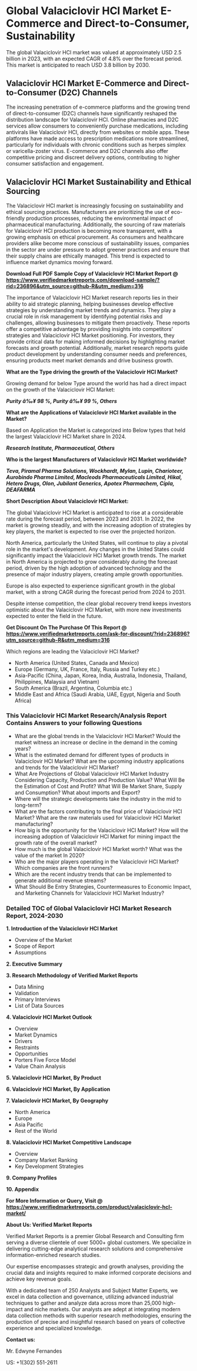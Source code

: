 <h1>Global Valaciclovir HCl Market E-Commerce and Direct-to-Consumer, Sustainability</h1><p class=""><p>The global Valaciclovir HCl market was valued at approximately USD 2.5 billion in 2023, with an expected CAGR of 4.8% over the forecast period. This market is anticipated to reach USD 3.8 billion by 2030.</p><h2>Valaciclovir HCl Market E-Commerce and Direct-to-Consumer (D2C) Channels</h2><p>The increasing penetration of e-commerce platforms and the growing trend of direct-to-consumer (D2C) channels have significantly reshaped the distribution landscape for Valaciclovir HCl. Online pharmacies and D2C services allow consumers to conveniently purchase medications, including antivirals like Valaciclovir HCl, directly from websites or mobile apps. These platforms have made access to prescription medications more streamlined, particularly for individuals with chronic conditions such as herpes simplex or varicella-zoster virus. E-commerce and D2C channels also offer competitive pricing and discreet delivery options, contributing to higher consumer satisfaction and engagement.</p><h2>Valaciclovir HCl Market Sustainability and Ethical Sourcing</h2><p>The Valaciclovir HCl market is increasingly focusing on sustainability and ethical sourcing practices. Manufacturers are prioritizing the use of eco-friendly production processes, reducing the environmental impact of pharmaceutical manufacturing. Additionally, the sourcing of raw materials for Valaciclovir HCl production is becoming more transparent, with a growing emphasis on ethical procurement. As consumers and healthcare providers alike become more conscious of sustainability issues, companies in the sector are under pressure to adopt greener practices and ensure that their supply chains are ethically managed. This trend is expected to influence market dynamics moving forward.</p></p><p class=""><strong>Download Full PDF Sample Copy of Valaciclovir HCl Market Report @ <a href="https://www.verifiedmarketreports.com/download-sample/?rid=236896&utm_source=github-R&utm_medium=316" target="_blank">https://www.verifiedmarketreports.com/download-sample/?rid=236896&utm_source=github-R&utm_medium=316</a></strong></p><p>The importance of&nbsp;Valaciclovir HCl Market research reports lies in their ability to aid strategic planning, helping businesses develop effective strategies by understanding market trends and dynamics. They play a crucial role in risk management by identifying potential risks and challenges, allowing businesses to mitigate them proactively. These reports offer a competitive advantage by providing insights into competitors' strategies and Valaciclovir HCl Market positioning. For investors, they provide critical data for making informed decisions by highlighting market forecasts and growth potential. Additionally, market research reports guide product development by understanding consumer needs and preferences, ensuring products meet market demands and drive business growth.</p><p><strong>What are the&nbsp;Type driving the growth of the Valaciclovir HCl Market?</strong></p><p id="" class="">Growing demand for below Type around the world has had a direct impact on the growth of the Valaciclovir HCl Market:</p><p class=""><em><strong>Purity â‰¥ 98 %, Purity â‰¥ 99 %, Others</strong></em></p><p class=""><strong>What are the&nbsp;Applications&nbsp;of Valaciclovir HCl Market available in the Market?</strong></p><p id="" class="">Based on Application the Market is categorized into Below types that held the largest Valaciclovir HCl Market share In 2024.</p><p class=""><em><strong>Research Institute, Pharmaceutical, Others</strong></em></p><p class=""><strong>Who is the largest Manufacturers of Valaciclovir HCl Market worldwide?</strong></p><p><em><strong>Teva, Piramal Pharma Solutions, Wockhardt, Mylan, Lupin, Charioteer, Aurobindo Pharma Limited, Macleods Pharmaceuticals Limited, Hikal, Hetero Drugs, Olon, Jubilant Generics, Apotex Pharmachem, Cipla, DEAFARMA</strong></em></p><p id="" class=""><strong>Short Description About Valaciclovir HCl Market:</strong></p><p>The global Valaciclovir HCl Market is anticipated to rise at a considerable rate during the forecast period, between 2023 and 2031. In 2022, the market is growing steadily, and with the increasing adoption of strategies by key players, the market is expected to rise over the projected horizon.</p><p>North America, particularly the United States, will continue to play a pivotal role in the market's development. Any changes in the United States could significantly impact the Valaciclovir HCl Market growth trends. The market in North America is projected to grow considerably during the forecast period, driven by the high adoption of advanced technology and the presence of major industry players, creating ample growth opportunities.</p><p>Europe is also expected to experience significant growth in the global market, with a strong CAGR during the forecast period from 2024 to 2031.</p><p>Despite intense competition, the clear global recovery trend keeps investors optimistic about the Valaciclovir HCl Market, with more new investments expected to enter the field in the future.</p><p id="" class=""><strong>Get Discount On The Purchase Of This Report @ <a href="https://www.verifiedmarketreports.com/ask-for-discount/?rid=236896?utm_source=github-R&utm_medium=316" target="_blank">https://www.verifiedmarketreports.com/ask-for-discount/?rid=236896?utm_source=github-R&utm_medium=316</a></strong></p><p class="">Which regions are leading the Valaciclovir HCl Market?</p><ul><li>North America (United States, Canada and Mexico)</li><li>Europe (Germany, UK, France, Italy, Russia and Turkey etc.)</li><li>Asia-Pacific (China, Japan, Korea, India, Australia, Indonesia, Thailand, Philippines, Malaysia and Vietnam)</li><li>South America (Brazil, Argentina, Columbia etc.)</li><li>Middle East and Africa (Saudi Arabia, UAE, Egypt, Nigeria and South Africa)</li></ul><h3 id="" class="">This Valaciclovir HCl Market Research/Analysis Report Contains Answers to your following Questions</h3><ul><li>What are the global trends in the Valaciclovir HCl Market? Would the market witness an increase or decline in the demand in the coming years?</li><li>What is the estimated demand for different types of products in Valaciclovir HCl Market? What are the upcoming industry applications and trends for the Valaciclovir HCl Market?</li><li>What Are Projections of Global Valaciclovir HCl Market Industry Considering Capacity, Production and Production Value? What Will Be the Estimation of Cost and Profit? What Will Be Market Share, Supply and Consumption? What about imports and Export?</li><li>Where will the strategic developments take the industry in the mid to long-term?</li><li>What are the factors contributing to the final price of Valaciclovir HCl Market? What are the raw materials used for Valaciclovir HCl Market manufacturing?</li><li>How big is the opportunity for the Valaciclovir HCl Market? How will the increasing adoption of Valaciclovir HCl Market for mining impact the growth rate of the overall market?</li><li>How much is the global Valaciclovir HCl Market worth? What was the value of the market In 2020?</li><li>Who are the major players operating in the Valaciclovir HCl Market? Which companies are the front runners?</li><li>Which are the recent industry trends that can be implemented to generate additional revenue streams?</li><li>What Should Be Entry Strategies, Countermeasures to Economic Impact, and Marketing Channels for Valaciclovir HCl Market Industry?</li></ul><h3 id="" class="">Detailed TOC of Global Valaciclovir HCl Market Research Report, 2024-2030</h3><p id="" class=""><strong>1. Introduction of the Valaciclovir HCl Market</strong></p><ul><li>Overview of the Market</li><li>Scope of Report</li><li>Assumptions</li></ul><p id="" class=""><strong>2. Executive Summary</strong></p><p id="" class=""><strong>3. Research Methodology of Verified Market Reports</strong></p><ul><li>Data Mining</li><li>Validation</li><li>Primary Interviews</li><li>List of Data Sources</li></ul><p id="" class=""><strong>4. Valaciclovir HCl Market Outlook</strong></p><ul><li>Overview</li><li>Market Dynamics</li><li>Drivers</li><li>Restraints</li><li>Opportunities</li><li>Porters Five Force Model</li><li>Value Chain Analysis</li></ul><p id="" class=""><strong>5. Valaciclovir HCl Market, By Product</strong></p><p id="" class=""><strong>6. Valaciclovir HCl Market, By Application</strong></p><p id="" class=""><strong>7. Valaciclovir HCl Market, By Geography</strong></p><ul><li>North America</li><li>Europe</li><li>Asia Pacific</li><li>Rest of the World</li></ul><p id="" class=""><strong>8. Valaciclovir HCl Market Competitive Landscape</strong></p><ul><li>Overview</li><li>Company Market Ranking</li><li>Key Development Strategies</li></ul><p id="" class=""><strong>9. Company Profiles</strong></p><p id="" class=""><strong>10. Appendix</strong></p><p id="" class=""><strong>For More Information or Query, Visit @ <a href="https://www.verifiedmarketreports.com/product/valaciclovir-hcl-market/" target="_blank">https://www.verifiedmarketreports.com/product/valaciclovir-hcl-market/</a></strong></p><p id="" class=""><strong>About Us: Verified Market Reports</strong></p><p id="" class="">Verified Market Reports is a premier Global Research and Consulting firm serving a diverse clientele of over 5000+ global customers. We specialize in delivering cutting-edge analytical research solutions and comprehensive information-enriched research studies.</p><p id="" class="">Our expertise encompasses strategic and growth analyses, providing the crucial data and insights required to make informed corporate decisions and achieve key revenue goals.</p><p id="" class="">With a dedicated team of 250 Analysts and Subject Matter Experts, we excel in data collection and governance, utilizing advanced industrial techniques to gather and analyze data across more than 25,000 high-impact and niche markets. Our analysts are adept at integrating modern data collection methods with superior research methodologies, ensuring the production of precise and insightful research based on years of collective experience and specialized knowledge.</p><p id="" class=""><strong>Contact us:</strong></p><p id="" class="">Mr. Edwyne Fernandes</p><p id="" class="">US: +1(302) 551-2611</p>